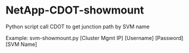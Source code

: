 # NetApp-CDOT-showmount

Python script call CDOT to get junction path by SVM name

Example: svm-showmount.py [Cluster Mgmt IP] [Username] [Password] [SVM Name]
